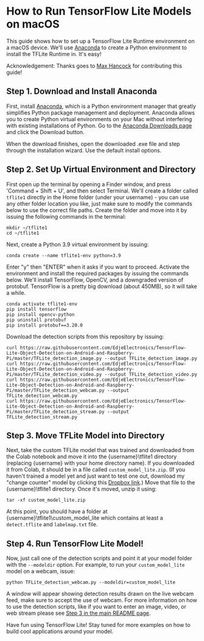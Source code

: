 # How to Run TensorFlow Lite Models on macOS
This guide shows how to set up a TensorFlow Lite Runtime environment on a macOS device. We'll use [Anaconda](https://www.anaconda.com/) to create a Python environment to install the TFLite Runtime in. It's easy!

Acknowledgement: Thanks goes to [Max Hancock](https://www.linkedin.com/in/maxwell-hancock/) for contributing this guide!

## Step 1. Download and Install Anaconda
First, install [Anaconda](https://www.anaconda.com/), which is a Python environment manager that greatly simplifies Python package management and deployment. Anaconda allows you to create Python virtual environments on your Mac without interfering with existing installations of Python. Go to the [Anaconda Downloads page](https://www.anaconda.com/products/distribution) and click the Download button.

When the download finishes, open the downloaded .exe file and step through the installation wizard. Use the default install options.

## Step 2. Set Up Virtual Environment and Directory
First open up the terminal by opening a Finder window, and press 'Command + Shift + U', and then select Terminal. We'll create a folder called `tflite1` directly in the Home folder (under your username) - you can use any other folder location you like, just make sure to modify the commands below to use the correct file paths. Create the folder and move into it by issuing the following commands in the terminal:

```
mkdir ~/tflite1
cd ~/tflite1
```

Next, create a Python 3.9 virtual environment by issuing:

```
conda create --name tflite1-env python=3.9
```

Enter "y" then "ENTER" when it asks if you want to proceed. Activate the environment and install the required packages by issuing the commands below. We'll install TensorFlow, OpenCV, and a downgraded version of protobuf. TensorFlow is a pretty big download (about 450MB), so it will take a while.

```
conda activate tflite1-env
pip install tensorflow
pip install opencv-python
pip uninstall protobuf
pip install protobuf==3.20.0
```

Download the detection scripts from this repository by issuing:

```
curl https://raw.githubusercontent.com/EdjeElectronics/TensorFlow-Lite-Object-Detection-on-Android-and-Raspberry-Pi/master/TFLite_detection_image.py --output TFLite_detection_image.py
curl https://raw.githubusercontent.com/EdjeElectronics/TensorFlow-Lite-Object-Detection-on-Android-and-Raspberry-Pi/master/TFLite_detection_video.py --output TFLite_detection_video.py
curl https://raw.githubusercontent.com/EdjeElectronics/TensorFlow-Lite-Object-Detection-on-Android-and-Raspberry-Pi/master/TFLite_detection_webcam.py --output TFLite_detection_webcam.py
curl https://raw.githubusercontent.com/EdjeElectronics/TensorFlow-Lite-Object-Detection-on-Android-and-Raspberry-Pi/master/TFLite_detection_stream.py --output TFLite_detection_stream.py
```

## Step 3. Move TFLite Model into Directory
Next, take the custom TFLite model that was trained and downloaded from the Colab notebook and move it into the {username}\tflite1 directory (replacing {username} with your home directory name). If you downloaded it from Colab, it should be in a file called `custom_model_lite.zip`. (If you haven't trained a model yet and just want to test one out, download my "change counter" model by clicking this [Dropbox link](https://www.dropbox.com/scl/fi/4fk8ls8s03c94g6sb3ngo/custom_model_lite.zip?rlkey=zqda21sowk0hrw6i3f2dgbsyy&dl=0).) Move that file to the {username}\tflite1 directory. Once it's moved, unzip it using:

```
tar -xf custom_model_lite.zip
```

At this point, you should have a folder at {username}\tflite1\custom_model_lite which contains at least a `detect.tflite` and `labelmap.txt` file.

## Step 4. Run TensorFlow Lite Model!
Now, just call one of the detection scripts and point it at your model folder with the `--modeldir` option. For example, to run your `custom_model_lite` model on a webcam, issue:

```
python TFLite_detection_webcam.py --modeldir=custom_model_lite
```

A window will appear showing detection results drawn on the live webcam feed, make sure to accept the use of webcam. For more information on how to use the detection scripts, like if you want to enter an image, video, or web stream please see [Step 3 in the main README page](https://github.com/EdjeElectronics/TensorFlow-Lite-Object-Detection-on-Android-and-Raspberry-Pi#step-3-run-tensorflow-lite-models).

Have fun using TensorFlow Lite! Stay tuned for more examples on how to build cool applications around your model.

